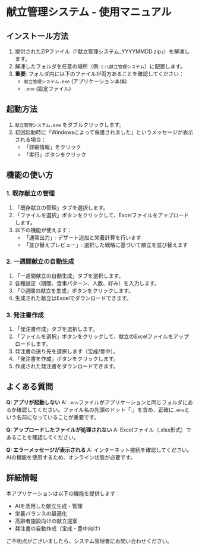# 献立管理システム - 使用マニュアル

## インストール方法

1. 提供されたZIPファイル（「献立管理システム_YYYYMMDD.zip」）を解凍します。
2. 解凍したフォルダを任意の場所（例: `C:\献立管理システム`）に配置します。
3. **重要**: フォルダ内に以下のファイルが両方あることを確認してください：
   - `献立管理システム.exe` (アプリケーション本体)
   - `.env` (設定ファイル)

## 起動方法

1. `献立管理システム.exe` をダブルクリックします。
2. 初回起動時に「Windowsによって保護されました」というメッセージが表示される場合：
   - 「詳細情報」をクリック
   - 「実行」ボタンをクリック

## 機能の使い方

### 1. 既存献立の管理

1. 「既存献立の管理」タブを選択します。
2. 「ファイルを選択」ボタンをクリックして、Excelファイルをアップロードします。
3. 以下の機能が使えます：
   - 「通常出力」: デザート追加と栄養計算を行います
   - 「並び替えプレビュー」: 選択した戦略に基づいて献立を並び替えます

### 2. 一週間献立の自動生成

1. 「一週間献立の自動生成」タブを選択します。
2. 各種設定（期間、食事パターン、人数、好み）を入力します。
3. 「○週間の献立を生成」ボタンをクリックします。
4. 生成された献立はExcelでダウンロードできます。

### 3. 発注書作成

1. 「発注書作成」タブを選択します。
2. 「ファイルを選択」ボタンをクリックして、献立のExcelファイルをアップロードします。
3. 発注書の送り先を選択します（宝成/豊中）。
4. 「発注書を作成」ボタンをクリックします。
5. 作成された発注書をダウンロードできます。

## よくある質問

**Q: アプリが起動しない**
A: `.env`ファイルがアプリケーションと同じフォルダにあるか確認してください。ファイル名の先頭のドット「.」を含め、正確に`.env`という名前になっていることが重要です。

**Q: アップロードしたファイルが処理されない**
A: Excelファイル（.xlsx形式）であることを確認してください。

**Q: エラーメッセージが表示される**
A: インターネット接続を確認してください。AIの機能を使用するため、オンライン状態が必要です。

## 詳細情報

本アプリケーションは以下の機能を提供します：

- AIを活用した献立生成・管理
- 栄養バランスの最適化
- 高齢者施設向けの献立提案
- 発注書の自動作成（宝成・豊中向け）

ご不明点がございましたら、システム管理者にお問い合わせください。 